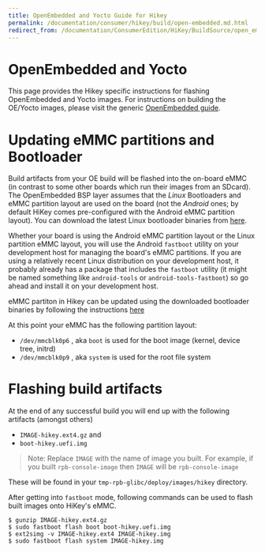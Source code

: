 ```yaml
---
title: OpenEmbedded and Yocto Guide for Hikey
permalink: /documentation/consumer/hikey/build/open-embedded.md.html
redirect_from: /documentation/ConsumerEdition/HiKey/BuildSource/open_embedded.md.html
---
```


# OpenEmbedded and Yocto

This page provides the Hikey specific instructions for flashing OpenEmbedded and Yocto images. For instructions on building
the OE/Yocto images, please visit the generic [OpenEmbedded guide](../../guides/open_embedded.md).

# Updating eMMC partitions and Bootloader

Build artifacts from your OE build will be flashed into the on-board eMMC (in contrast to some other boards which run their images from an SDcard). The OpenEmbedded BSP layer assumes that the _Linux_ Bootloaders and eMMC partition layout are used on the
board (not the _Android_ ones; by default HiKey comes pre-configured with the Android eMMC partition layout).
You can download the latest Linux bootloader binaries from [here](http://builds.96boards.org/releases/hikey/linaro/binaries/latest/).

Whether your board is using the Android eMMC partition layout or the Linux partition eMMC layout, you will use the
Android `fastboot` utility on your development host for managing the board's eMMC partitions. If you are using a
relatively recent Linux distribution on your development host, it probably already has a package that includes
the `fastboot` utility (it might be named something like `android-tools` or `android-tools-fastboot`) so go ahead and
install it on your development host.

eMMC partiton in Hikey can be updated using the downloaded bootloader binaries by following the instructions [here](https://github.com/96boards/documentation/blob/master/consumer/hikey/installation/board-recovery.md#installing-a-bootloader)

At this point your eMMC has the following partition layout:

* `/dev/mmcblk0p6` , aka `boot` is used for the boot image (kernel, device tree, initrd)
* `/dev/mmcblk0p9` , aka `system` is used for the root file system

# Flashing build artifacts

At the end of any successful build you will end up with the following artifacts (amongst others)
* `IMAGE-hikey.ext4.gz` and
* `boot-hikey.uefi.img`

> Note: Replace `IMAGE` with the name of image you built. For example, if you built `rpb-console-image` then `IMAGE` will
be `rpb-console-image`

These will be found in your `tmp-rpb-glibc/deploy/images/hikey` directory.

After getting into `fastboot` mode, following commands can be used to flash built images onto HiKey's eMMC.

```shell
$ gunzip IMAGE-hikey.ext4.gz
$ sudo fastboot flash boot boot-hikey.uefi.img
$ ext2simg -v IMAGE-hikey.ext4 IMAGE-hikey.img
$ sudo fastboot flash system IMAGE-hikey.img
```
